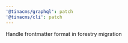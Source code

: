 ```yaml
---
'@tinacms/graphql': patch
'@tinacms/cli': patch
---
```


Handle frontmatter format in forestry migration
